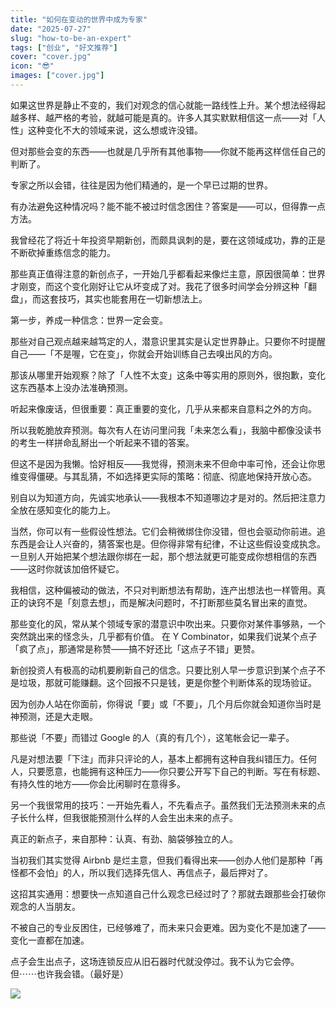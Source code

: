 ```yaml
---
title: "如何在变动的世界中成为专家"
date: "2025-07-27"
slug: "how-to-be-an-expert"
tags: ["创业", "好文推荐"]
cover: "cover.jpg"
icon: "😎"
images: ["cover.jpg"]
---
```

如果这世界是静止不变的，我们对观念的信心就能一路线性上升。某个想法经得起越多样、越严格的考验，就越可能是真的。许多人其实默默相信这一点——对「人性」这种变化不大的领域来说，这么想或许没错。



但对那些会变的东西——也就是几乎所有其他事物——你就不能再这样信任自己的判断了。



专家之所以会错，往往是因为他们精通的，是一个早已过期的世界。



有办法避免这种情况吗？能不能不被过时信念困住？答案是——可以，但得靠一点方法。



我曾经花了将近十年投资早期新创，而颇具讽刺的是，要在这领域成功，靠的正是不断砍掉重练信念的能力。



那些真正值得注意的新创点子，一开始几乎都看起来像烂主意，原因很简单：世界才刚变，而这个变化刚好让它从坏变成了对。我花了很多时间学会分辨这种「翻盘」，而这套技巧，其实也能套用在一切新想法上。



第一步，养成一种信念：世界一定会变。



那些对自己观点越来越笃定的人，潜意识里其实是认定世界静止。只要你不时提醒自己——「不是喔，它在变」，你就会开始训练自己去嗅出风的方向。



那该从哪里开始观察？除了「人性不太变」这条中等实用的原则外，很抱歉，变化这东西基本上没办法准确预测。



听起来像废话，但很重要：真正重要的变化，几乎从来都来自意料之外的方向。



所以我乾脆放弃预测。每次有人在访问里问我「未来怎么看」，我脑中都像没读书的考生一样拼命乱掰出一个听起来不错的答案。



但这不是因为我懒。恰好相反——我觉得，预测未来不但命中率可怜，还会让你思维变得僵硬。与其乱猜，不如选择更实际的策略：彻底、彻底地保持开放心态。



别自以为知道方向，先诚实地承认——我根本不知道哪边才是对的。然后把注意力全放在感知变化的能力上。



当然，你可以有一些假设性想法。它们会稍微绑住你没错，但也会驱动你前进。追东西是会让人兴奋的，猜答案也是。但你得非常有纪律，不让这些假设变成执念。
一旦别人开始把某个想法跟你绑在一起，那个想法就更可能变成你想相信的东西——这时你就该加倍怀疑它。



我相信，这种偏被动的做法，不只对判断想法有帮助，连产出想法也一样管用。真正的诀窍不是「刻意去想」，而是解决问题时，不打断那些莫名冒出来的直觉。



那些变化的风，常从某个领域专家的潜意识中吹出来。只要你对某件事够熟，一个突然跳出来的怪念头，几乎都有价值。
在 Y Combinator，如果我们说某个点子「疯了点」，那通常是称赞——搞不好还比「这点子不错」更赞。



新创投资人有极高的动机要刷新自己的信念。只要比别人早一步意识到某个点子不是垃圾，那就可能赚翻。这个回报不只是钱，更是你整个判断体系的现场验证。



因为创办人站在你面前，你得说「要」或「不要」，几个月后你就会知道你当时是神预测，还是大走眼。



那些说「不要」而错过 Google 的人（真的有几个），这笔帐会记一辈子。



凡是对想法要「下注」而非只评论的人，基本上都拥有这种自我纠错压力。任何人，只要愿意，也能拥有这种压力——你只要公开写下自己的判断。写在有标题、有持久性的地方——你会比闲聊时在意得多。



另一个我很常用的技巧：一开始先看人，不先看点子。虽然我们无法预测未来的点子长什么样，但我很能预测什么样的人会生出未来的点子。



真正的新点子，来自那种：认真、有劲、脑袋够独立的人。



当初我们其实觉得 Airbnb 是烂主意，但我们看得出来——创办人他们是那种「再怪都不会怕」的人，所以我们选择先信人、再信点子，最后押对了。



这招其实通用：想要快一点知道自己什么观念已经过时了？那就去跟那些会打破你观念的人当朋友。



不被自己的专业反困住，已经够难了，而未来只会更难。因为变化不是加速了——变化一直都在加速。



点子会生出点子，这场连锁反应从旧石器时代就没停过。我不认为它会停。
但⋯⋯也许我会错。（最好是）




![](https://prod-files-secure.s3.us-west-2.amazonaws.com/112d0858-5090-4d34-a606-b75eb8d65fd2/46476355-9cf3-4e99-9b7a-3531bc426380/1000202064.png?X-Amz-Algorithm=AWS4-HMAC-SHA256&X-Amz-Content-Sha256=UNSIGNED-PAYLOAD&X-Amz-Credential=ASIAZI2LB46654UWMZTD%2F20250821%2Fus-west-2%2Fs3%2Faws4_request&X-Amz-Date=20250821T134235Z&X-Amz-Expires=3600&X-Amz-Security-Token=IQoJb3JpZ2luX2VjEKX%2F%2F%2F%2F%2F%2F%2F%2F%2F%2FwEaCXVzLXdlc3QtMiJGMEQCIAtO3%2FIdfSsTjqWohbq5zG0ZLMDC3Jzttq8eNLKztiw%2FAiB%2Bm5deep7ph16ppPZapDqA7dfGy7nNBcYEMI1I51cfdyqIBAju%2F%2F%2F%2F%2F%2F%2F%2F%2F%2F8BEAAaDDYzNzQyMzE4MzgwNSIMqN71yYcqygwR9cAcKtwDMx%2FhUxP7dnY0qVc4fErAYwF1TWTqabqxPE2hvMyQXxZPNKBImaW1Azsn%2B927nxMkZBhPHgRi7tbYcnh4HflLr%2BD93BuWXreqeVQ9P2H%2FRhl8PjxREZvrPa5NoiOsbATr5%2FGU8d6cHF1eU1S7i0Sv9NKDUOYKEqDytSv4kpc45mKhOQuLfLzSAJ7YmJveOeHrydZguR5JGAAaHjjuT2%2Ba7SJIJHLFGUJONF8DDDVlAQrhrQj0hecgRz%2B0UMrPq8GFDz9eu1eS1v%2FF4hI0vTcEX8ZgW5AYZpGXutaEcn65B8XliHv0r4RwsXY%2B5f7oXTWnX4cmFJdTYBBv0Go3uyvG%2BVHuutam02x9srw4RmNTECayoVw7ApVa4CAZF3FDGXoVvWjackYNkyff4VYq7MIPtM6Z82C1VjxWfnG4IpFIBmrPLYLEGSjypXwRaXNlbRIeHJGxcVMqcnI1Ou7LrorGugeKlGc9bfU9V393r3ZbEe7C8OshuvZdmPTwQ6yMQTswGdBtJ71zGpI%2BX4tkyvOdNkdIBtrH808pdx1y1RoVQ0fVS1nWU7Ec0jqJAJO44wfYiI7QGZe0EY8LJHIFhMwVwsZX%2FyzWUQLHQAt7ApxzxG5I1n4MFyA9b%2Ba2MI0w96qcxQY6pgHQdwb02CpcBcI3VHasox%2FYfB83KBemWTpfnkg83n%2Bj3XragOOMnoPiEKYKbkF03nhjWTkHET4uHwUJOmey5yTa1UezE7XzjvlodCjwSsu%2BbF1GtdPM1UQDvKeTHNKKed6S2mAaXx%2B97hd70J2Dcqz51LRVIQ4r0BdQeXzzXu8jBbQJMlrwgWh5TKbVKiWLpnwVV%2FME8BqVdynBQFdQLSWveJKNK8q%2B&X-Amz-Signature=324e5e4b893d908cdc1419d6ebaff94423f5c441d6eb052f8b79dcaf565b776a&X-Amz-SignedHeaders=host&x-amz-checksum-mode=ENABLED&x-id=GetObject)

